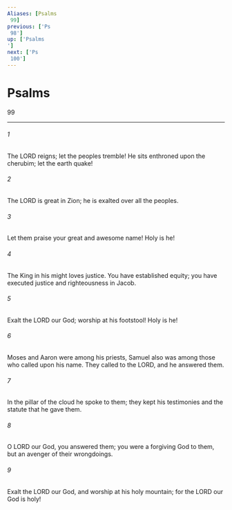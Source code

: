 ```yaml
---
Aliases: [Psalms 99]
previous: ['Ps 98']
up: ['Psalms']
next: ['Ps 100']
---
```

# Psalms 99

***
 

###### 1 
The LORD reigns; let the peoples tremble!  He sits enthroned upon the cherubim; let the earth quake!   

###### 2 
The LORD is great in Zion;  he is exalted over all the peoples.   

###### 3 
Let them praise your great and awesome name!  Holy is he!   

###### 4 
The King in his might loves justice.  You have established equity;  you have executed justice  and righteousness in Jacob.   

###### 5 
Exalt the LORD our God;  worship at his footstool!  Holy is he!  

###### 6 
Moses and Aaron were among his priests,  Samuel also was among those who called upon his name.  They called to the LORD, and he answered them.   

###### 7 
In the pillar of the cloud he spoke to them;  they kept his testimonies  and the statute that he gave them.  

###### 8 
O LORD our God, you answered them;  you were a forgiving God to them,  but an avenger of their wrongdoings.   

###### 9 
Exalt the LORD our God,  and worship at his holy mountain;  for the LORD our God is holy!
